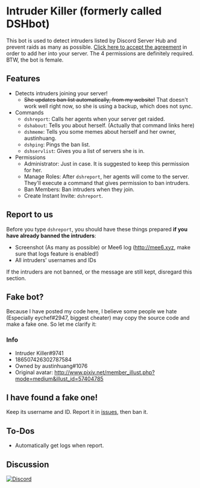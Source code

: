 # Intruder Killer (formerly called DSHbot)
This bot is used to detect intruders listed by Discord Server Hub and prevent raids as many as possible. [Click here to accept the agreement](http://austinhuang0131.github.io/Intruder-Killer/agreement.html) in order to add her into your server. The 4 permissions are definitely required. BTW, the bot is female.

## Features
* Detects intruders joining your server!
  * ~~She updates ban list automatically, from my website!~~ That doesn't work well right now, so she is using a backup, which does not sync.
* Commands
  * `dshreport`: Calls her agents when your server get raided.
  * `dshabout`: Tells you about herself. (Actually that command links here)
  * `dshmeme`: Tells you some memes about herself and her owner, austinhuang.
  * `dshping`: Pings the ban list.
  * `dshservlist`: Gives you a list of servers she is in.
* Permissions
  * Administrator: Just in case. It is suggested to keep this permission for her.
  * Manage Roles: After `dshreport`, her agents will come to the server. They'll execute a command that gives permission to ban intruders.
  * Ban Members: Ban intruders when they join.
  * Create Instant Invite: `dshreport`.

## Report to us
Before you type `dshreport`, you should have these things prepared **if you have already banned the intruders**:
* Screenshot (As many as possible) or Mee6 log (http://mee6.xyz, make sure that logs feature is enabled!)
* All intruders' usernames and IDs

If the intruders are not banned, or the message are still kept, disregard this section.

## Fake bot?
Because I have posted my code here, I believe some people we hate (Especially eychef#2947, biggest cheater) may copy the source code and make a fake one. So let me clarify it:

### Info
* Intruder Killer#9741
* 186507426302787584
* Owned by austinhuang#1076
* Original avatar: http://www.pixiv.net/member_illust.php?mode=medium&illust_id=57404785

## I have found a fake one!
Keep its username and ID. Report it in [issues](https://github.com/austinhuang0131/Intruder-Killer/issues), then ban it.

## To-Dos
* Automatically get logs when report.

## Discussion
[![Discord](https://discordapp.com/api/servers/191999086272970753/widget.png?style=banner2)](http://discord.gg/014UYlML7lk1Fb7tB)
